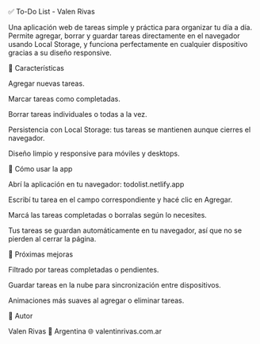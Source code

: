 ✅ To-Do List - Valen Rivas

Una aplicación web de tareas simple y práctica para organizar tu día a día.
Permite agregar, borrar y guardar tareas directamente en el navegador usando Local Storage, y funciona perfectamente en cualquier dispositivo gracias a su diseño responsive.

🚀 Características

Agregar nuevas tareas.

Marcar tareas como completadas.

Borrar tareas individuales o todas a la vez.

Persistencia con Local Storage: tus tareas se mantienen aunque cierres el navegador.

Diseño limpio y responsive para móviles y desktops.

🧩 Cómo usar la app

Abrí la aplicación en tu navegador: todolist.netlify.app

Escribí tu tarea en el campo correspondiente y hacé clic en Agregar.

Marcá las tareas completadas o borralas según lo necesites.

Tus tareas se guardan automáticamente en tu navegador, así que no se pierden al cerrar la página.

🌟 Próximas mejoras

 Filtrado por tareas completadas o pendientes.

 Guardar tareas en la nube para sincronización entre dispositivos.

 Animaciones más suaves al agregar o eliminar tareas.

👤 Autor

Valen Rivas
📍 Argentina
🌐 valentinrivas.com.ar
